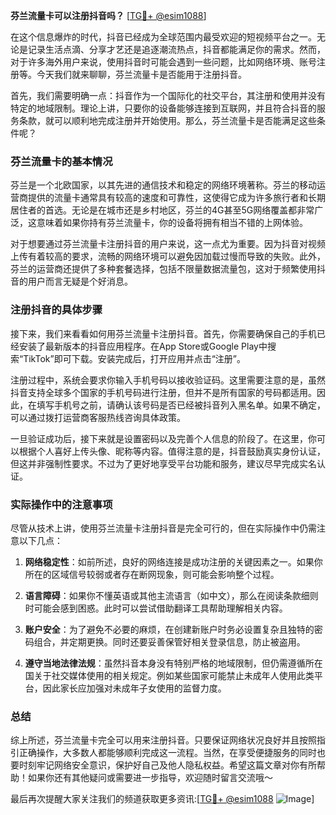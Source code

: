 **芬兰流量卡可以注册抖音吗？** [[TG💪+ @esim1088](https://t.me/s/esim1088)]

在这个信息爆炸的时代，抖音已经成为全球范围内最受欢迎的短视频平台之一。无论是记录生活点滴、分享才艺还是追逐潮流热点，抖音都能满足你的需求。然而，对于许多海外用户来说，使用抖音时可能会遇到一些问题，比如网络环境、账号注册等。今天我们就来聊聊，芬兰流量卡是否能用于注册抖音。

首先，我们需要明确一点：抖音作为一个国际化的社交平台，其注册和使用并没有特定的地域限制。理论上讲，只要你的设备能够连接到互联网，并且符合抖音的服务条款，就可以顺利地完成注册并开始使用。那么，芬兰流量卡是否能满足这些条件呢？

### 芬兰流量卡的基本情况

芬兰是一个北欧国家，以其先进的通信技术和稳定的网络环境著称。芬兰的移动运营商提供的流量卡通常具有较高的速度和可靠性，这使得它成为许多旅行者和长期居住者的首选。无论是在城市还是乡村地区，芬兰的4G甚至5G网络覆盖都非常广泛，这意味着如果你持有芬兰流量卡，你的设备将拥有相当不错的上网体验。

对于想要通过芬兰流量卡注册抖音的用户来说，这一点尤为重要。因为抖音对视频上传有着较高的要求，流畅的网络环境可以避免因加载过慢而导致的失败。此外，芬兰的运营商还提供了多种套餐选择，包括不限量数据流量包，这对于频繁使用抖音的用户而言无疑是个好消息。

### 注册抖音的具体步骤

接下来，我们来看看如何用芬兰流量卡注册抖音。首先，你需要确保自己的手机已经安装了最新版本的抖音应用程序。在App Store或Google Play中搜索“TikTok”即可下载。安装完成后，打开应用并点击“注册”。

注册过程中，系统会要求你输入手机号码以接收验证码。这里需要注意的是，虽然抖音支持全球多个国家的手机号码进行注册，但并不是所有国家的号码都适用。因此，在填写手机号之前，请确认该号码是否已经被抖音列入黑名单。如果不确定，可以通过拨打运营商客服热线咨询具体政策。

一旦验证成功后，接下来就是设置密码以及完善个人信息的阶段了。在这里，你可以根据个人喜好上传头像、昵称等内容。值得注意的是，抖音鼓励真实身份认证，但这并非强制性要求。不过为了更好地享受平台功能和服务，建议尽早完成实名认证。

### 实际操作中的注意事项

尽管从技术上讲，使用芬兰流量卡注册抖音是完全可行的，但在实际操作中仍需注意以下几点：

1. **网络稳定性**：如前所述，良好的网络连接是成功注册的关键因素之一。如果你所在的区域信号较弱或者存在断网现象，则可能会影响整个过程。
   
2. **语言障碍**：如果你不懂英语或其他主流语言（如中文），那么在阅读条款细则时可能会感到困惑。此时可以尝试借助翻译工具帮助理解相关内容。

3. **账户安全**：为了避免不必要的麻烦，在创建新账户时务必设置复杂且独特的密码组合，并定期更换。同时还要妥善保管好相关登录信息，防止被盗用。

4. **遵守当地法律法规**：虽然抖音本身没有特别严格的地域限制，但仍需遵循所在国关于社交媒体使用的相关规定。例如某些国家可能禁止未成年人使用此类平台，因此家长应加强对未成年子女使用的监督力度。

### 总结

综上所述，芬兰流量卡完全可以用来注册抖音。只要保证网络状况良好并且按照指引正确操作，大多数人都能够顺利完成这一流程。当然，在享受便捷服务的同时也要时刻牢记网络安全意识，保护好自己及他人隐私权益。希望这篇文章对你有所帮助！如果你还有其他疑问或需要进一步指导，欢迎随时留言交流哦～

最后再次提醒大家关注我们的频道获取更多资讯:[[TG💪+ @esim1088](https://t.me/s/esim1088) ![Image](https://i.postimg.cc/4NQfJmqS/Snipaste-2025-05-13-00-14-12.png)]
